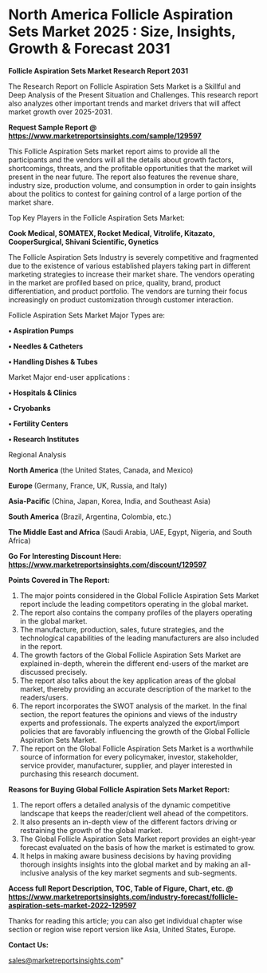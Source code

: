 # North America Follicle Aspiration Sets Market 2025 : Size, Insights, Growth & Forecast 2031

<strong>Follicle Aspiration Sets Market Research Report 2031</strong>

The Research Report on Follicle Aspiration Sets Market is a Skillful and Deep Analysis of the Present Situation and Challenges. This research report also analyzes other important trends and market drivers that will affect market growth over 2025-2031.

<strong>Request Sample Report @ <a href=https://www.marketreportsinsights.com/sample/129597>https://www.marketreportsinsights.com/sample/129597</a></strong>

This Follicle Aspiration Sets market report aims to provide all the participants and the vendors will all the details about growth factors, shortcomings, threats, and the profitable opportunities that the market will present in the near future. The report also features the revenue share, industry size, production volume, and consumption in order to gain insights about the politics to contest for gaining control of a large portion of the market share.

Top Key Players in the Follicle Aspiration Sets Market:

<strong>Cook Medical, SOMATEX, Rocket Medical, Vitrolife, Kitazato, CooperSurgical, Shivani Scientific, Gynetics</strong>

The Follicle Aspiration Sets Industry is severely competitive and fragmented due to the existence of various established players taking part in different marketing strategies to increase their market share. The vendors operating in the market are profiled based on price, quality, brand, product differentiation, and product portfolio. The vendors are turning their focus increasingly on product customization through customer interaction.

Follicle Aspiration Sets Market Major Types are:

<strong>• Aspiration Pumps

• Needles & Catheters

• Handling Dishes & Tubes</strong>

Market Major end-user applications :

<strong>• Hospitals & Clinics

• Cryobanks

• Fertility Centers

• Research Institutes</strong>

Regional Analysis

</u><strong><b>North America</b></strong> (the United States, Canada, and Mexico)

<strong><b>Europe </b></strong>(Germany, France, UK, Russia, and Italy)

<strong><b>Asia-Pacific</b></strong> (China, Japan, Korea, India, and Southeast Asia)

<strong><b>South America</b></strong> (Brazil, Argentina, Colombia, etc.)

<strong><b>The Middle East and Africa</b></strong> (Saudi Arabia, UAE, Egypt, Nigeria, and South Africa)

<strong>Go For Interesting Discount Here: <a href=https://www.marketreportsinsights.com/discount/129597>https://www.marketreportsinsights.com/discount/129597</a></strong>

<strong>Points Covered in The Report:</strong>
<ol>
  <li>The major points considered in the Global Follicle Aspiration Sets Market report include the leading competitors operating in the global market.</li>
  <li>The report also contains the company profiles of the players operating in the global market.</li>
  <li>The manufacture, production, sales, future strategies, and the technological capabilities of the leading manufacturers are also included in the report.</li>
  <li>The growth factors of the Global Follicle Aspiration Sets Market are explained in-depth, wherein the different end-users of the market are discussed precisely.</li>
  <li>The report also talks about the key application areas of the global market, thereby providing an accurate description of the market to the readers/users.</li>
  <li>The report incorporates the SWOT analysis of the market. In the final section, the report features the opinions and views of the industry experts and professionals. The experts analyzed the export/import policies that are favorably influencing the growth of the Global Follicle Aspiration Sets Market.</li>
  <li>The report on the Global Follicle Aspiration Sets Market is a worthwhile source of information for every policymaker, investor, stakeholder, service provider, manufacturer, supplier, and player interested in purchasing this research document.</li>
</ol>
<strong>Reasons for Buying Global Follicle Aspiration Sets Market Report:</strong>

<ol>
  <li>The report offers a detailed analysis of the dynamic competitive landscape that keeps the reader/client well ahead of the competitors.</li>
  <li>It also presents an in-depth view of the different factors driving or restraining the growth of the global market.</li>
  <li>The Global Follicle Aspiration Sets Market report provides an eight-year forecast evaluated on the basis of how the market is estimated to grow.</li>
  <li>It helps in making aware business decisions by having providing thorough insights insights into the global market and by making an all-inclusive analysis of the key market segments and sub-segments.</li>
</ol>
<strong>Access full Report Description, TOC, Table of Figure, Chart, etc. @ <a href=https://www.marketreportsinsights.com/industry-forecast/follicle-aspiration-sets-market-2022-129597>https://www.marketreportsinsights.com/industry-forecast/follicle-aspiration-sets-market-2022-129597</a></strong>


Thanks for reading this article; you can also get individual chapter wise section or region wise report version like Asia, United States, Europe.

<strong>Contact Us:</strong>

sales@marketreportsinsights.com"
